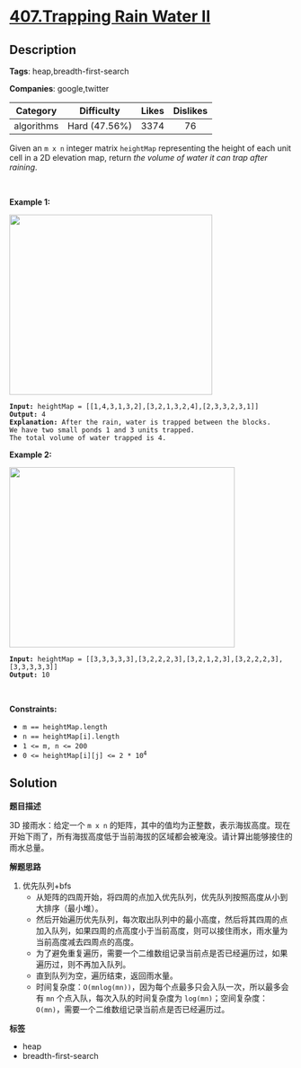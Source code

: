 # [407.Trapping Rain Water II](https://leetcode.com/problems/trapping-rain-water-ii/description/)

## Description

**Tags**: heap,breadth-first-search

**Companies**: google,twitter

|  Category  |  Difficulty   | Likes | Dislikes |
| :--------: | :-----------: | :---: | :------: |
| algorithms | Hard (47.56%) | 3374  |    76    |

<p>Given an <code>m x n</code> integer matrix <code>heightMap</code> representing the height of each unit cell in a 2D elevation map, return <em>the volume of water it can trap after raining</em>.</p>
<p>&nbsp;</p>
<p><strong class="example">Example 1:</strong></p>
<img alt="" src="https://assets.leetcode.com/uploads/2021/04/08/trap1-3d.jpg" style="width: 361px; height: 321px;" />
<pre><code><strong>Input:</strong> heightMap = [[1,4,3,1,3,2],[3,2,1,3,2,4],[2,3,3,2,3,1]]
<strong>Output:</strong> 4
<strong>Explanation:</strong> After the rain, water is trapped between the blocks.
We have two small ponds 1 and 3 units trapped.
The total volume of water trapped is 4.</code></pre>
<p><strong class="example">Example 2:</strong></p>
<img alt="" src="https://assets.leetcode.com/uploads/2021/04/08/trap2-3d.jpg" style="width: 401px; height: 321px;" />
<pre><code><strong>Input:</strong> heightMap = [[3,3,3,3,3],[3,2,2,2,3],[3,2,1,2,3],[3,2,2,2,3],[3,3,3,3,3]]
<strong>Output:</strong> 10</code></pre>
<p>&nbsp;</p>
<p><strong>Constraints:</strong></p>
<ul>
  <li><code>m == heightMap.length</code></li>
  <li><code>n == heightMap[i].length</code></li>
  <li><code>1 &lt;= m, n &lt;= 200</code></li>
  <li><code>0 &lt;= heightMap[i][j] &lt;= 2 * 10<sup>4</sup></code></li>
</ul>

## Solution

**题目描述**

3D 接雨水：给定一个 `m x n` 的矩阵，其中的值均为正整数，表示海拔高度。现在开始下雨了，所有海拔高度低于当前海拔的区域都会被淹没。请计算出能够接住的雨水总量。

**解题思路**

1. 优先队列+bfs
   - 从矩阵的四周开始，将四周的点加入优先队列，优先队列按照高度从小到大排序（最小堆）。
   - 然后开始遍历优先队列，每次取出队列中的最小高度，然后将其四周的点加入队列，如果四周的点高度小于当前高度，则可以接住雨水，雨水量为当前高度减去四周点的高度。
   - 为了避免重复遍历，需要一个二维数组记录当前点是否已经遍历过，如果遍历过，则不再加入队列。
   - 直到队列为空，遍历结束，返回雨水量。
   - 时间复杂度：`O(mnlog(mn))`，因为每个点最多只会入队一次，所以最多会有 `mn` 个点入队，每次入队的时间复杂度为 `log(mn)`；空间复杂度：`O(mn)`，需要一个二维数组记录当前点是否已经遍历过。

**标签**

- heap
- breadth-first-search
